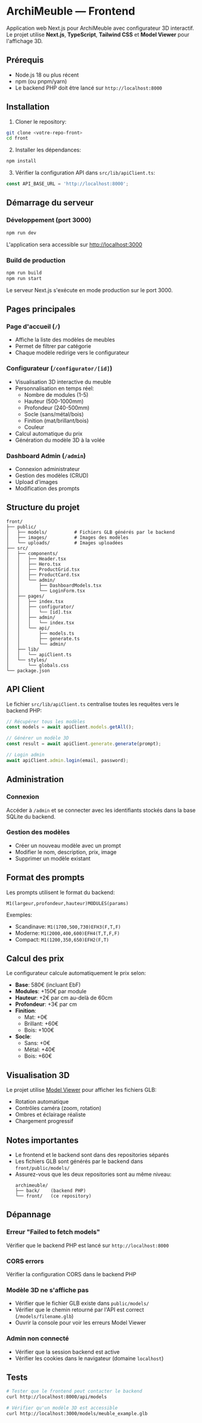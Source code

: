 # ArchiMeuble — Frontend

Application web Next.js pour ArchiMeuble avec configurateur 3D interactif. Le projet utilise **Next.js**, **TypeScript**, **Tailwind CSS** et **Model Viewer** pour l'affichage 3D.

## Prérequis

- Node.js 18 ou plus récent
- npm (ou pnpm/yarn)
- Le backend PHP doit être lancé sur `http://localhost:8000`

## Installation

1. Cloner le repository:
```bash
git clone <votre-repo-front>
cd front
```

2. Installer les dépendances:
```bash
npm install
```

3. Vérifier la configuration API dans `src/lib/apiClient.ts`:
```typescript
const API_BASE_URL = 'http://localhost:8000';
```

## Démarrage du serveur

### Développement (port 3000)

```bash
npm run dev
```

L'application sera accessible sur [http://localhost:3000](http://localhost:3000)

### Build de production

```bash
npm run build
npm run start
```

Le serveur Next.js s'exécute en mode production sur le port 3000.

## Pages principales

### Page d'accueil (`/`)
- Affiche la liste des modèles de meubles
- Permet de filtrer par catégorie
- Chaque modèle redirige vers le configurateur

### Configurateur (`/configurator/[id]`)
- Visualisation 3D interactive du meuble
- Personnalisation en temps réel:
  - Nombre de modules (1-5)
  - Hauteur (500-1000mm)
  - Profondeur (240-500mm)
  - Socle (sans/métal/bois)
  - Finition (mat/brillant/bois)
  - Couleur
- Calcul automatique du prix
- Génération du modèle 3D à la volée

### Dashboard Admin (`/admin`)
- Connexion administrateur
- Gestion des modèles (CRUD)
- Upload d'images
- Modification des prompts

## Structure du projet

```
front/
├── public/
│   ├── models/          # Fichiers GLB générés par le backend
│   ├── images/          # Images des modèles
│   └── uploads/         # Images uploadées
├── src/
│   ├── components/
│   │   ├── Header.tsx
│   │   ├── Hero.tsx
│   │   ├── ProductGrid.tsx
│   │   ├── ProductCard.tsx
│   │   └── admin/
│   │       ├── DashboardModels.tsx
│   │       └── LoginForm.tsx
│   ├── pages/
│   │   ├── index.tsx
│   │   ├── configurator/
│   │   │   └── [id].tsx
│   │   ├── admin/
│   │   │   └── index.tsx
│   │   └── api/
│   │       ├── models.ts
│   │       ├── generate.ts
│   │       └── admin/
│   ├── lib/
│   │   └── apiClient.ts
│   └── styles/
│       └── globals.css
└── package.json
```

## API Client

Le fichier `src/lib/apiClient.ts` centralise toutes les requêtes vers le backend PHP:

```typescript
// Récupérer tous les modèles
const models = await apiClient.models.getAll();

// Générer un modèle 3D
const result = await apiClient.generate.generate(prompt);

// Login admin
await apiClient.admin.login(email, password);
```

## Administration

### Connexion
Accéder à `/admin` et se connecter avec les identifiants stockés dans la base SQLite du backend.

### Gestion des modèles
- Créer un nouveau modèle avec un prompt
- Modifier le nom, description, prix, image
- Supprimer un modèle existant

## Format des prompts

Les prompts utilisent le format du backend:
```
M1(largeur,profondeur,hauteur)MODULES(params)
```

Exemples:
- Scandinave: `M1(1700,500,730)EFH3(F,T,F)`
- Moderne: `M1(2000,400,600)EFH4(T,T,F,F)`
- Compact: `M1(1200,350,650)EFH2(F,T)`

## Calcul des prix

Le configurateur calcule automatiquement le prix selon:
- **Base**: 580€ (incluant EbF)
- **Modules**: +150€ par module
- **Hauteur**: +2€ par cm au-delà de 60cm
- **Profondeur**: +3€ par cm
- **Finition**:
  - Mat: +0€
  - Brillant: +60€
  - Bois: +100€
- **Socle**:
  - Sans: +0€
  - Métal: +40€
  - Bois: +60€

## Visualisation 3D

Le projet utilise [Model Viewer](https://modelviewer.dev/) pour afficher les fichiers GLB:
- Rotation automatique
- Contrôles caméra (zoom, rotation)
- Ombres et éclairage réaliste
- Chargement progressif

## Notes importantes

- Le frontend et le backend sont dans des repositories séparés
- Les fichiers GLB sont générés par le backend dans `front/public/models/`
- Assurez-vous que les deux repositories sont au même niveau:
  ```
  archimeuble/
  ├── back/    (backend PHP)
  └── front/   (ce repository)
  ```

## Dépannage

### Erreur "Failed to fetch models"
Vérifier que le backend PHP est lancé sur `http://localhost:8000`

### CORS errors
Vérifier la configuration CORS dans le backend PHP

### Modèle 3D ne s'affiche pas
- Vérifier que le fichier GLB existe dans `public/models/`
- Vérifier que le chemin retourné par l'API est correct (`/models/filename.glb`)
- Ouvrir la console pour voir les erreurs Model Viewer

### Admin non connecté
- Vérifier que la session backend est active
- Vérifier les cookies dans le navigateur (domaine `localhost`)

## Tests

```bash
# Tester que le frontend peut contacter le backend
curl http://localhost:8000/api/models

# Vérifier qu'un modèle 3D est accessible
curl http://localhost:3000/models/meuble_example.glb
```
